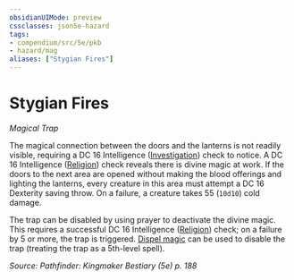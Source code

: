 ```yaml
---
obsidianUIMode: preview
cssclasses: json5e-hazard
tags:
- compendium/src/5e/pkb
- hazard/mag
aliases: ["Stygian Fires"]
---
```

# Stygian Fires
*Magical Trap*  

The magical connection between the doors and the lanterns is not readily visible, requiring a DC 16 Intelligence ([Investigation](2-Mechanics/CLI/rules/skills.md#Investigation)) check to notice. A DC 16 Intelligence ([Religion](2-Mechanics/CLI/rules/skills.md#Religion)) check reveals there is divine magic at work. If the doors to the next area are opened without making the blood offerings and lighting the lanterns, every creature in this area must attempt a DC 16 Dexterity saving throw. On a failure, a creature takes 55 (`10d10`) cold damage.

The trap can be disabled by using prayer to deactivate the divine magic. This requires a successful DC 16 Intelligence ([Religion](2-Mechanics/CLI/rules/skills.md#Religion)) check; on a failure by 5 or more, the trap is triggered. [Dispel magic](2-Mechanics/CLI/spells/dispel-magic.md) can be used to disable the trap (treating the trap as a 5th-level spell).

*Source: Pathfinder: Kingmaker Bestiary (5e) p. 188*